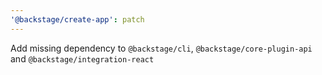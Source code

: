 ```yaml
---
'@backstage/create-app': patch
---
```


Add missing dependency to `@backstage/cli`, `@backstage/core-plugin-api` and `@backstage/integration-react`
